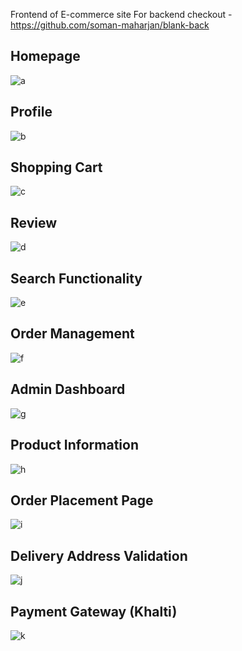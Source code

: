 Frontend of E-commerce site
For backend checkout - https://github.com/soman-maharjan/blank-back

## Homepage
![a](https://user-images.githubusercontent.com/20018470/169293360-330c113b-e5a8-44d4-ac0e-018caca13b83.png)

## Profile
![b](https://user-images.githubusercontent.com/20018470/169293372-3a974e3d-6f26-4c91-8bd9-73c27dcefde7.png)

## Shopping Cart
![c](https://user-images.githubusercontent.com/20018470/169293374-31d81ffc-cb6a-4553-86c3-419116da77d7.png)

## Review
![d](https://user-images.githubusercontent.com/20018470/169293377-ea397e3b-ac62-48c1-86e2-5ed5154a885c.png)

## Search Functionality
![e](https://user-images.githubusercontent.com/20018470/169293379-4097dd82-572c-40c3-bd7f-1e35c6db14be.png)

## Order Management
![f](https://user-images.githubusercontent.com/20018470/169293383-13d21a0e-f393-420f-9522-2d49cec4ee51.png)

## Admin Dashboard
![g](https://user-images.githubusercontent.com/20018470/169293386-e50d478d-cf74-44bb-b783-e857669485cd.png)

## Product Information
![h](https://user-images.githubusercontent.com/20018470/169293388-10a1e2cc-f5ce-416f-9b24-0edfd0f88ebb.png)

## Order Placement Page
![i](https://user-images.githubusercontent.com/20018470/169293393-20111bc1-f7a8-4adc-8458-a33a0479af9b.png)

## Delivery Address Validation
![j](https://user-images.githubusercontent.com/20018470/169293397-747abd52-bb63-4d19-a5ec-3759405e1fe4.png)

## Payment Gateway (Khalti)
![k](https://user-images.githubusercontent.com/20018470/169293400-db39e1b6-9e52-469d-af74-c297dffa53f1.png)
